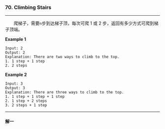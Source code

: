
### 70. Climbing Stairs

-----

&emsp;&emsp;爬梯子，需要`n`步到达梯子顶，每次可爬 1 或 2 步，返回有多少方式可爬到梯子顶端。

**Example 1**

    Input: 2
    Output: 2
    Explanation: There are two ways to climb to the top.
    1. 1 step + 1 step
    2. 2 steps
    
**Example 2**


    Input: 3
    Output: 3
    Explanation: There are three ways to climb to the top.
    1. 1 step + 1 step + 1 step
    2. 1 step + 2 steps
    3. 2 steps + 1 step

-----

#### 解一
